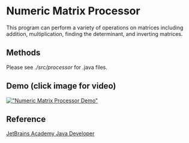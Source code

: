 # Numeric Matrix Processor

This program can perform a variety of operations on matrices including addition, multiplication, finding the determinant, and inverting matrices.

## Methods
Please see *./src/processor* for .java files.

## Demo (click image for video)

[!["Numeric Matrix Processor Demo"](https://i.imgur.com/monikw3.png)](https://i.imgur.com/ctFVeyR.mp4 "Numeric Matrix Processor Demo")

## Reference
[JetBrains Academy Java Developer](https://hyperskill.org/projects/60?track=1)